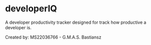 # developerIQ 
A developer productivity tracker designed for track how productive a developer is. 

Created by: MS22036766 - G.M.A.S. Bastiansz